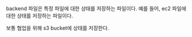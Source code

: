backend 파일은 특정 파일에 대한 상태를 저장하는 파일이다. 예를 들어, ec2 파일에 대한 상태를 저장하는 파일이다.

보통 협업을 위해 s3 bucket에 상태를 저장한다.
